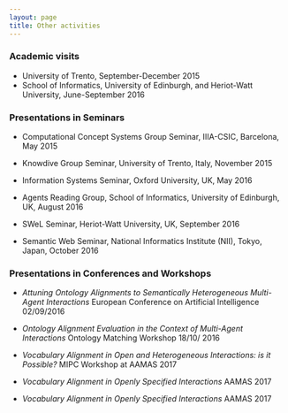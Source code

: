 ```yaml
---
layout: page
title: Other activities
---
```


### Academic visits
- University of Trento, September-December 2015
- School of Informatics, University of Edinburgh, and  Heriot-Watt University,	June-September 2016

### Presentations in Seminars

- Computational Concept Systems Group Seminar, IIIA-CSIC, Barcelona, May 2015

- Knowdive Group Seminar, University of Trento, Italy, November 2015 

- Information Systems Seminar, Oxford University, UK, May 2016

- Agents Reading Group, School of Informatics, University of Edinburgh, UK, August 2016

- SWeL Seminar, Heriot-Watt University, UK, September 2016

- Semantic Web Seminar, National Informatics Institute (NII), Tokyo, Japan, October 2016


### Presentations in Conferences and Workshops

- *Attuning Ontology Alignments to Semantically Heterogeneous Multi-Agent Interactions*	 	European Conference on Artificial Intelligence	02/09/2016	

- *Ontology Alignment Evaluation in the Context of Multi-Agent Interactions*	 	Ontology Matching Workshop	18/10/ 2016	

- *Vocabulary Alignment in Open and Heterogeneous Interactions: is it Possible?* 	MIPC Workshop at AAMAS 2017	

- *Vocabulary Alignment in Openly Specified Interactions*	AAMAS 2017

- *Vocabulary Alignment in Openly Specified Interactions*	AAMAS 2017	